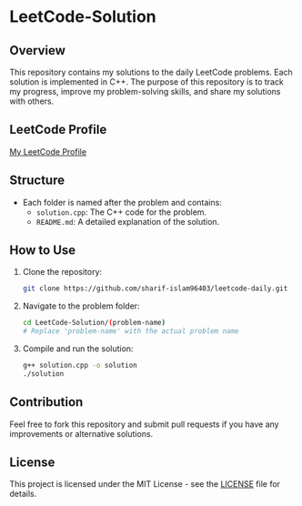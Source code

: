 # LeetCode-Solution

## Overview

This repository contains my solutions to the daily LeetCode problems. Each solution is implemented in C++. The purpose of this repository is to track my progress, improve my problem-solving skills, and share my solutions with others.

## LeetCode Profile

[My LeetCode Profile](https://leetcode.com/u/sharif__islam/)

## Structure

- Each folder is named after the problem and contains:
  - `solution.cpp`: The C++ code for the problem.
  - `README.md`: A detailed explanation of the solution.

## How to Use

1. Clone the repository:
   ```bash
   git clone https://github.com/sharif-islam96403/leetcode-daily.git
   ```
2. Navigate to the problem folder:
   ```bash
   cd LeetCode-Solution/(problem-name)
   # Replace 'problem-name' with the actual problem name
   ```
  
3. Compile and run the solution:
   ```bash
   g++ solution.cpp -o solution
   ./solution
   ```

## Contribution

Feel free to fork this repository and submit pull requests if you have any improvements or alternative solutions.

## License

This project is licensed under the MIT License - see the [LICENSE](./LICENSE) file for details.

